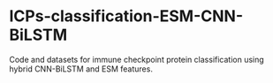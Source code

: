# ICPs-classification-ESM-CNN-BiLSTM
Code and datasets for immune checkpoint protein classification using hybrid CNN-BiLSTM and ESM features.

